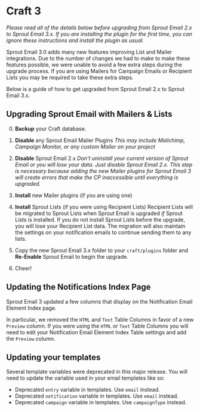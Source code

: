 # Craft 3

_Please read all of the details below before upgrading from Sprout Email 2.x to Sprout Email 3.x. If you are installing the plugin for the first time, you can ignore these instructions and install the plugin as usual._

Sprout Email 3.0 adds many new features improving List and Mailer integrations. Due to the number of changes we had to make to make these features possible, we were unable to avoid a few extra steps during the upgrade process. If you are using Mailers for Campaign Emails or Recipient Lists you may be required to take these extra steps.

Below is a guide of how to get upgraded from Sprout Email 2.x to Sprout Email 3.x.

## Upgrading Sprout Email with Mailers & Lists

0. **Backup** your Craft database.

1. **Disable** any Sprout Email Mailer Plugins 
_This may include Mailchimp, Campaign Monitor, or any custom Mailer on your project_

2. **Disable** Sprout Email 2.x
_Don't uninstall your current version of Sprout Email or you will lose your data. Just disable Sprout Email 2.x. This step is necessary because adding the new Mailer plugins for Sprout Email 3 will create errors that make the CP inaccessible until everything is upgraded._

3. **Install** new Mailer plugins (if you are using one)

4. **Install** Sprout Lists (if you were using Recipient Lists)
Recipient Lists will be migrated to Sprout Lists when Sprout Email is upgraded _if_ Sprout Lists is installed. If you do not install Sprout Lists before the upgrade, you will lose your Recipient List data. The migration will also maintain the settings on your notification emails to continue sending them to any lists.

5. Copy the new Sprout Email 3.x folder to your `craft/plugins` folder and **Re-Enable** Sprout Email to begin the upgrade.

6. Cheer!


## Updating the Notifications Index Page

Sprout Email 3 updated a few columns that display on the Notification Email Element Index page.

In particular, we removed the `HTML` and `Text` Table Columns in favor of a new `Preview` column. If you were using the `HTML` or `Text` Table Columns you will need to edit your Notification Email Element Index Table settings and add the `Preview` column.

## Updating your templates

Several template variables were deprecated in this major release. You will need to update the variable used in your email templates like so:

- Deprecated `entry` variable in templates. Use `email` instead.
- Deprecated `notification` variable in templates. Use `email` instead.
- Deprecated `campaign` variable in templates. Use `campaignType` instead.